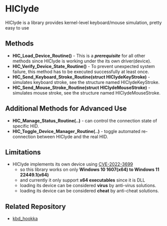 # HIClyde
HIClyde is a library provides kernel-level keyboard/mouse simulation, pretty easy to use

## Methods
* **HIC_Load_Device_Routine()** - This is a __*prerequisite*__ for all other methods since HIClyde is working under the its own driver(device).
* **HIC_Verify_Device_State_Routine()** - To prevent unexpected system failure, this method has to be executed successfully at least once.
* **HIC_Send_Keyboard_Stroke_Routine(struct HIClydeKeyStroke)** - simulates keyboard stroke, see the structure named HIClydeKeyStroke.
* **HIC_Send_Mouse_Stroke_Routine(struct HIClydeMouseStroke)** - simulates mouse stroke, see the structure named HIClydeMouseStroke.

## Additional Methods for Advanced Use
* **HIC_Manage_Status_Routine(..)** - can control the connection state of specific HID.
* **HIC_Toggle_Device_Manager_Routine(..)** - toggle automated re-connection between HIClyde and the real HID.

## Limitations
* HIClyde implements its own device using [CVE-2022-3699](https://github.com/alfarom256/CVE-2022-3699)
  * so this library works on only **Windows 10 1607(x64) to Windows 11 22449.1(x64)**
  * and currently it only support **x64 executables** since it is DLL
  * loading its device can be considered **virus** by anti-virus solutions.
  * loading its device can be considered **cheat** by anti-cheat solutions.
  
## Related Repository
* [kbd_hookka](https://github.com/ClaudeoPK/kbd_hookka)

